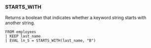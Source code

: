 <!--
This is generated by ESQL’s AbstractFunctionTestCase. Do no edit it. See ../README.md for how to regenerate it.
-->

### STARTS_WITH
Returns a boolean that indicates whether a keyword string starts with another string.

```
FROM employees
| KEEP last_name
| EVAL ln_S = STARTS_WITH(last_name, "B")
```
